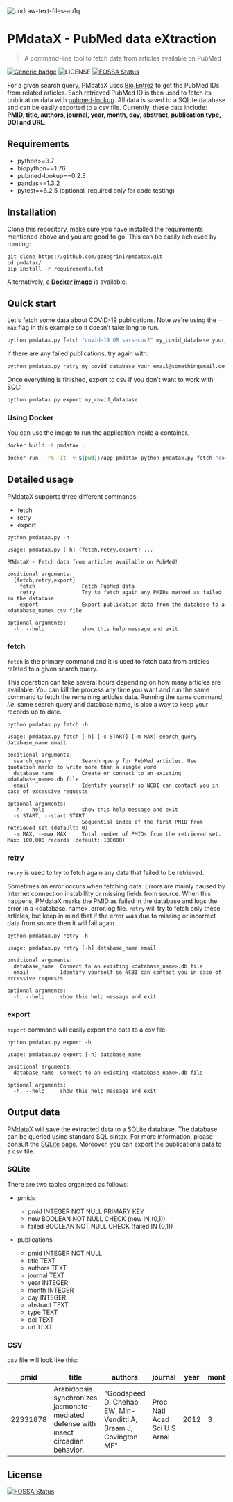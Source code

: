 <img src="https://i.ibb.co/df5ynrX/undraw-text-files-au1q.png" alt="undraw-text-files-au1q" border="0">

# PMdataX - PubMed data eXtraction
> A command-line tool to fetch data from articles available on PubMed

[![Generic badge](https://img.shields.io/badge/python-3.7|3.8|3.9-blue.svg)](https://shields.io/)
![LICENSE](https://img.shields.io/github/license/gbnegrini/pmdatax)
[![FOSSA Status](https://app.fossa.com/api/projects/git%2Bgithub.com%2Fgbnegrini%2Fpmdatax.svg?type=shield)](https://app.fossa.com/projects/git%2Bgithub.com%2Fgbnegrini%2Fpmdatax?ref=badge_shield)

For a given search query, PMdataX uses [Bio.Entrez](https://biopython.org/docs/1.74/api/Bio.Entrez.html) to get the PubMed IDs from related articles. Each retrieved PubMed ID is then used to fetch its publication data with [pubmed-lookup](https://github.com/mfcovington/pubmed-lookup). All data is saved to a SQLite database and can be easily exported to a csv file. Currently, these data include: <b>PMID, title, authors, journal, year, month, day, abstract, publication type, DOI and URL</b>.

## Requirements
- python>=3.7
- biopython==1.76
- pubmed-lookup==0.2.3
- pandas==1.3.2
- pytest==6.2.5 (optional, required only for code testing)

## Installation
Clone this repository, make sure you have installed the requirements mentioned above and you are good to go.
This can be easily achieved by running: 
```
git clone https://github.com/gbnegrini/pmdatax.git
cd pmdatax/
pip install -r requirements.txt
```

Alternatively, a **[Docker image](Dockerfile)** is available.

## Quick start
Let's fetch some data about COVID-19 publications. Note we're using the `--max` flag in this example so it doesn't take long to run.

```bash
python pmdatax.py fetch "covid-19 OR sars-cov2" my_covid_database your_email@somethingemail.com --max 10
```

If there are any failed publications, try again with: 

```bash
python pmdatax.py retry my_covid_database your_email@somethingemail.com
```

Once everything is finished, export to csv if you don't want to work with SQL:

```bash
python pmdatax.py export my_covid_database
```

### Using Docker

You can use the image to run the application inside a container.

```bash
docker build -t pmdatax .

docker run --rm -it -v $(pwd):/app pmdatax python pmdatax.py fetch "covid-19 OR sars-cov2" my_covid_database your_email@somethingemail.com --max 10
```

## Detailed usage
PMdataX supports three different commands:
- fetch
- retry
- export
```
python pmdatax.py -h

usage: pmdatax.py [-h] {fetch,retry,export} ...

PMdataX - Fetch data from articles available on PubMed!

positional arguments:
  {fetch,retry,export}
    fetch               Fetch PubMed data
    retry               Try to fetch again any PMIDs marked as failed in the database
    export              Export publication data from the database to a <database_name>.csv file

optional arguments:
  -h, --help            show this help message and exit
````
### fetch
`fetch` is the primary command and it is used to fetch data from articles related to a given search query.

This operation can take several hours depending on how many articles are available. You can kill the process any time you want and run the same command to fetch the remaining articles data. Running the same command, <i>i.e.</i> same search query and database name, is also a way to keep your records up to date.

```
python pmdatax.py fetch -h

usage: pmdatax.py fetch [-h] [-s START] [-m MAX] search_query database_name email

positional arguments:
  search_query          Search query for PubMed articles. Use quotation marks to write more than a single word
  database_name         Create or connect to an existing <database_name>.db file
  email                 Identify yourself so NCBI can contact you in case of excessive requests

optional arguments:
  -h, --help            show this help message and exit
  -s START, --start START
                        Sequential index of the first PMID from retrieved set (default: 0)
  -m MAX, --max MAX     Total number of PMIDs from the retrieved set. Max: 100,000 records (default: 100000)
```
### retry
`retry` is used to try to fetch again any data that failed to be retrieved.

Sometimes an error occurs when fetching data. Errors are mainly caused by Internet connection instabillity or missing fields from source. When this happens, PMdataX marks the PMID as failed in the database and logs the error in a <database_name>_error.log file. `retry` will try to fetch only these articles, but keep in mind that if the error was due to missing or incorrect data from source then it will fail again.

```
python pmdatax.py retry -h

usage: pmdatax.py retry [-h] database_name email

positional arguments:
  database_name  Connect to an existing <database_name>.db file
  email          Identify yourself so NCBI can contact you in case of excessive requests

optional arguments:
  -h, --help     show this help message and exit
```

### export
`export` command will easily export the data to a csv file.

```
python pmdatax.py export -h

usage: pmdatax.py export [-h] database_name

positional arguments:
  database_name  Connect to an existing <database_name>.db file

optional arguments:
  -h, --help     show this help message and exit
```

## Output data
PMdataX will save the extracted data to a SQLite database.
The database can be queried using standard SQL sintax. For more information, please consult the [SQLite page](https://www.sqlite.org/lang.html). Moreover, you can export the publications data to a csv file.

### SQLite
There are two tables organized as follows:
- pmids

    - pmid INTEGER NOT NULL PRIMARY KEY
    - new BOOLEAN NOT NULL CHECK (new IN (0,1))
    - failed BOOLEAN NOT NULL CHECK (failed IN (0,1))

- publications
    - pmid INTEGER NOT NULL
    - title TEXT
    - authors TEXT
    - journal TEXT
    - year INTEGER
    - month INTEGER
    - day INTEGER
    - abstract TEXT
    - type TEXT
    - doi TEXT
    - url TEXT

### CSV
csv file will look like this:

| pmid | title | authors | journal | year | month | day | abstract | type | doi | url |
| --------- | --------- | --------- | --------- | --------- | --------- | --------- | --------- | --------- | --------- | --------- |
| 22331878 | Arabidopsis synchronizes jasmonate-mediated defense with insect circadian behavior. | "Goodspeed D, Chehab EW, Min-Venditti A, Braam J, Covington MF" | Proc Natl Acad Sci U S Arnal | 2012 | 3 | 20 | "Diverse life forms have evolved internal clocks[...]" | Journal Article | 10.1073/pnas.1116368109 | https://www.pnas.org/content/109/12/4674 |

## License
[![FOSSA Status](https://app.fossa.com/api/projects/git%2Bgithub.com%2Fgbnegrini%2Fpmdatax.svg?type=large)](https://app.fossa.com/projects/git%2Bgithub.com%2Fgbnegrini%2Fpmdatax?ref=badge_large)